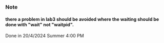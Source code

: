 ### Note 
#### there a problem in lab3 should be avoided where the waiting should be done with "wait" not "waitpid".


Done in 20/4/2024 Summer 4:00 PM
